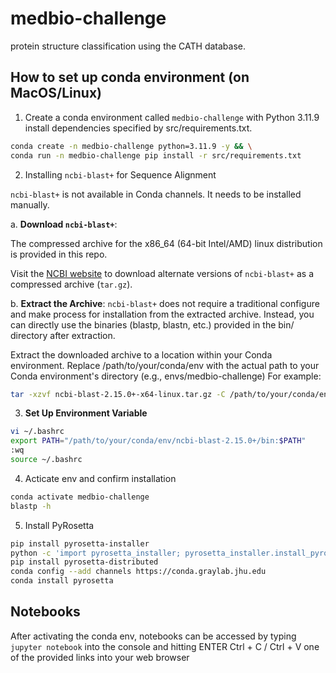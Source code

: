 # medbio-challenge
protein structure classification using the CATH database.


## How to set up conda environment (on MacOS/Linux)

1. Create a conda environment called `medbio-challenge` with Python 3.11.9 install dependencies specified by src/requirements.txt.
```bash
conda create -n medbio-challenge python=3.11.9 -y && \
conda run -n medbio-challenge pip install -r src/requirements.txt
```

2. Installing `ncbi-blast+` for Sequence Alignment
 
`ncbi-blast+` is not available in Conda channels. It needs to be installed manually.

a. **Download `ncbi-blast+`**:

The compressed archive for the x86_64 (64-bit Intel/AMD) linux distribution is provided in this repo.

Visit the [NCBI website](https://ftp.ncbi.nlm.nih.gov/blast/executables/blast+/LATEST/) to download alternate versions of `ncbi-blast+` as a compressed archive (`tar.gz`).

b. **Extract the Archive**:
`ncbi-blast+` does not require a traditional configure and make process for installation from the extracted archive. Instead, you can directly use the binaries (blastp, blastn, etc.) provided in the bin/ directory after extraction.

Extract the downloaded archive to a location within your Conda environment.
Replace /path/to/your/conda/env with the actual path to your Conda environment's directory (e.g., envs/medbio-challenge)
For example:
```bash
tar -xzvf ncbi-blast-2.15.0+-x64-linux.tar.gz -C /path/to/your/conda/env
```

3. **Set Up Environment Variable**
```bash
vi ~/.bashrc
export PATH="/path/to/your/conda/env/ncbi-blast-2.15.0+/bin:$PATH"
:wq
source ~/.bashrc
```
4. Acticate env and confirm installation
```bash
conda activate medbio-challenge 
blastp -h
```
5. Install PyRosetta 
```bash
pip install pyrosetta-installer
python -c 'import pyrosetta_installer; pyrosetta_installer.install_pyrosetta()'
pip install pyrosetta-distributed
conda config --add channels https://conda.graylab.jhu.edu
conda install pyrosetta	
```

## Notebooks
After activating the conda env, notebooks can be accessed by typing `jupyter notebook` into the console and hitting ENTER
Ctrl + C / Ctrl + V one of the provided links into your web browser


